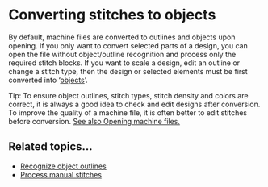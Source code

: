 # Converting stitches to objects

By default, machine files are converted to outlines and objects upon opening. If you only want to convert selected parts of a design, you can open the file without object/outline recognition and process only the required stitch blocks. If you want to scale a design, edit an outline or change a stitch type, then the design or selected elements must be first converted into ‘[objects](../../glossary/glossary)’.

Tip: To ensure object outlines, stitch types, stitch density and colors are correct, it is always a good idea to check and edit designs after conversion. To improve the quality of a machine file, it is often better to edit stitches before conversion. [See also Opening machine files.](../../Production/convert/Opening_machine_files)

## Related topics...

- [Recognize object outlines](Recognize_object_outlines)
- [Process manual stitches](Process_manual_stitches)
